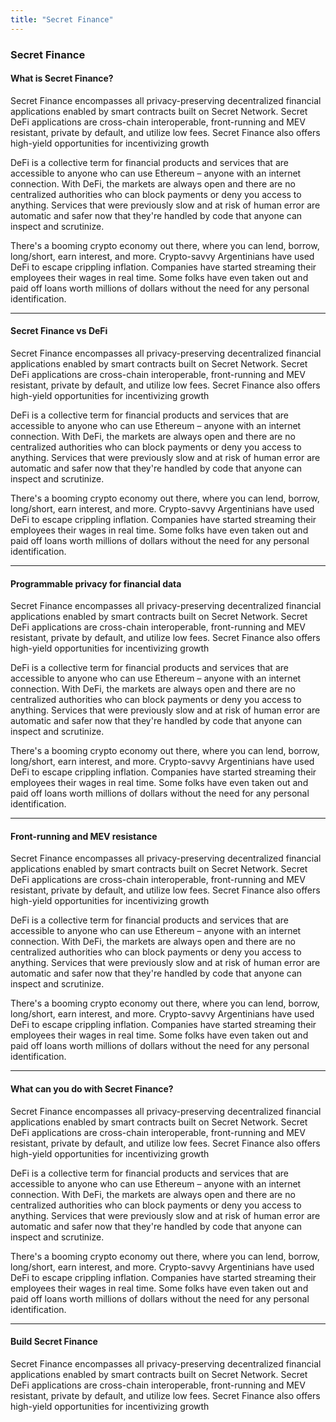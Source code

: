 ```yaml
---
title: "Secret Finance"
---
```


<!-- Test HERO MIXED -->

<hero-mixed bg-color="#FFCE99" bg-image="https://ik.imagekit.io/secretnetwork/images/Market_a2a48fa0a9_xM8ldfIFG.jpg">

<template v-slot:title>

###### Secret Apps

## Secret Finance

</template>

<template v-slot:body>

- A global, open alternative to the current financial system.
- Products that let you borrow, save, invest, trade, and more.
- Based on open-source technology that anyone can program with.

</template>

</hero-mixed>

<content-navigator>

### Secret Finance

#### What is Secret Finance?

Secret Finance encompasses all privacy-preserving decentralized financial applications enabled by smart contracts built on Secret Network. Secret DeFi applications are cross-chain interoperable, front-running and MEV resistant, private by default, and utilize low fees. Secret Finance also offers high-yield opportunities for incentivizing growth

DeFi is a collective term for financial products and services that are accessible to anyone who can use Ethereum – anyone with an internet connection. With DeFi, the markets are always open and there are no centralized authorities who can block payments or deny you access to anything. Services that were previously slow and at risk of human error are automatic and safer now that they're handled by code that anyone can inspect and scrutinize.

There's a booming crypto economy out there, where you can lend, borrow, long/short, earn interest, and more. Crypto-savvy Argentinians have used DeFi to escape crippling inflation. Companies have started streaming their employees their wages in real time. Some folks have even taken out and paid off loans worth millions of dollars without the need for any personal identification.

---

#### Secret Finance vs DeFi

Secret Finance encompasses all privacy-preserving decentralized financial applications enabled by smart contracts built on Secret Network. Secret DeFi applications are cross-chain interoperable, front-running and MEV resistant, private by default, and utilize low fees. Secret Finance also offers high-yield opportunities for incentivizing growth

DeFi is a collective term for financial products and services that are accessible to anyone who can use Ethereum – anyone with an internet connection. With DeFi, the markets are always open and there are no centralized authorities who can block payments or deny you access to anything. Services that were previously slow and at risk of human error are automatic and safer now that they're handled by code that anyone can inspect and scrutinize.

There's a booming crypto economy out there, where you can lend, borrow, long/short, earn interest, and more. Crypto-savvy Argentinians have used DeFi to escape crippling inflation. Companies have started streaming their employees their wages in real time. Some folks have even taken out and paid off loans worth millions of dollars without the need for any personal identification.

---

#### Programmable privacy for financial data

Secret Finance encompasses all privacy-preserving decentralized financial applications enabled by smart contracts built on Secret Network. Secret DeFi applications are cross-chain interoperable, front-running and MEV resistant, private by default, and utilize low fees. Secret Finance also offers high-yield opportunities for incentivizing growth

DeFi is a collective term for financial products and services that are accessible to anyone who can use Ethereum – anyone with an internet connection. With DeFi, the markets are always open and there are no centralized authorities who can block payments or deny you access to anything. Services that were previously slow and at risk of human error are automatic and safer now that they're handled by code that anyone can inspect and scrutinize.

There's a booming crypto economy out there, where you can lend, borrow, long/short, earn interest, and more. Crypto-savvy Argentinians have used DeFi to escape crippling inflation. Companies have started streaming their employees their wages in real time. Some folks have even taken out and paid off loans worth millions of dollars without the need for any personal identification.

---

#### Front-running and MEV resistance

Secret Finance encompasses all privacy-preserving decentralized financial applications enabled by smart contracts built on Secret Network. Secret DeFi applications are cross-chain interoperable, front-running and MEV resistant, private by default, and utilize low fees. Secret Finance also offers high-yield opportunities for incentivizing growth

DeFi is a collective term for financial products and services that are accessible to anyone who can use Ethereum – anyone with an internet connection. With DeFi, the markets are always open and there are no centralized authorities who can block payments or deny you access to anything. Services that were previously slow and at risk of human error are automatic and safer now that they're handled by code that anyone can inspect and scrutinize.

There's a booming crypto economy out there, where you can lend, borrow, long/short, earn interest, and more. Crypto-savvy Argentinians have used DeFi to escape crippling inflation. Companies have started streaming their employees their wages in real time. Some folks have even taken out and paid off loans worth millions of dollars without the need for any personal identification.

---

#### What can you do with Secret Finance?

Secret Finance encompasses all privacy-preserving decentralized financial applications enabled by smart contracts built on Secret Network. Secret DeFi applications are cross-chain interoperable, front-running and MEV resistant, private by default, and utilize low fees. Secret Finance also offers high-yield opportunities for incentivizing growth

DeFi is a collective term for financial products and services that are accessible to anyone who can use Ethereum – anyone with an internet connection. With DeFi, the markets are always open and there are no centralized authorities who can block payments or deny you access to anything. Services that were previously slow and at risk of human error are automatic and safer now that they're handled by code that anyone can inspect and scrutinize.

There's a booming crypto economy out there, where you can lend, borrow, long/short, earn interest, and more. Crypto-savvy Argentinians have used DeFi to escape crippling inflation. Companies have started streaming their employees their wages in real time. Some folks have even taken out and paid off loans worth millions of dollars without the need for any personal identification.

---

#### Build Secret Finance

Secret Finance encompasses all privacy-preserving decentralized financial applications enabled by smart contracts built on Secret Network. Secret DeFi applications are cross-chain interoperable, front-running and MEV resistant, private by default, and utilize low fees. Secret Finance also offers high-yield opportunities for incentivizing growth


</content-navigator>


